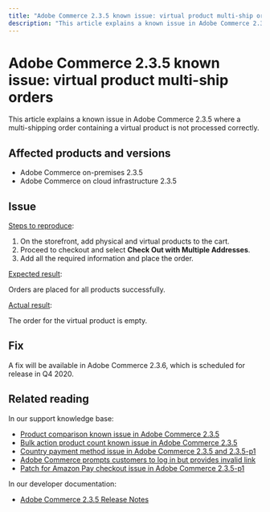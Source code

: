 ```yaml
---
title: "Adobe Commerce 2.3.5 known issue: virtual product multi-ship orders"
description: "This article explains a known issue in Adobe Commerce 2.3.5 where a multi-shipping order containing a virtual product is not processed correctly."
---
```


# Adobe Commerce 2.3.5 known issue: virtual product multi-ship orders

This article explains a known issue in Adobe Commerce 2.3.5 where a multi-shipping order containing a virtual product is not processed correctly.

## Affected products and versions

* Adobe Commerce on-premises 2.3.5
* Adobe Commerce on cloud infrastructure 2.3.5

## Issue

<u>Steps to reproduce</u>:

1. On the storefront, add physical and virtual products to the cart.
1. Proceed to checkout and select **Check Out with Multiple Addresses**.
1. Add all the required information and place the order.

<u>Expected result</u>:

Orders are placed for all products successfully.

<u>Actual result</u>:

The order for the virtual product is empty.

## Fix

A fix will be available in Adobe Commerce 2.3.6, which is scheduled for release in Q4 2020.

## Related reading

In our support knowledge base:

* [Product comparison known issue in Adobe Commerce 2.3.5](https://support.magento.com/hc/en-us/articles/360043970452)
* [Bulk action product count known issue in Adobe Commerce 2.3.5](https://support.magento.com/hc/en-us/articles/360044839691)
* [Country payment method issue in Adobe Commerce 2.3.5 and 2.3.5-p1](https://support.magento.com/hc/en-us/articles/360043955991)
* [Adobe Commerce prompts customers to log in but provides invalid link](https://support.magento.com/hc/en-us/articles/360043857372)
* [Patch for Amazon Pay checkout issue in Adobe Commerce 2.3.5-p1](https://support.magento.com/hc/en-us/articles/360042646332)

In our developer documentation:

* [Adobe Commerce 2.3.5 Release Notes](https://devdocs.magento.com/guides/v2.3/release-notes/release-notes-2-3-5-commerce.html#known-issues)